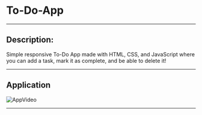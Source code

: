 # To-Do-App

***

## Description:
Simple responsive To-Do App made with HTML, CSS, and JavaScript where you can add a task, mark it as complete, and be able to delete it! 
***

## Application

![AppVideo](https://github.com/mpedraza10/To-Do-App/tree/main/assets/Images-Videos/app.gif)

***
